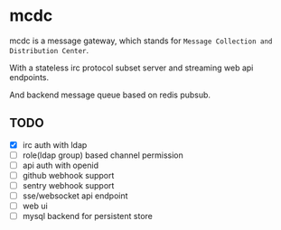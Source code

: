 # mcdc

mcdc is a message gateway, which stands for `Message Collection and Distribution Center`.

With a stateless irc protocol subset server and streaming web api endpoints.

And backend message queue based on redis pubsub.

## TODO

- [x] irc auth with ldap
- [ ] role(ldap group) based channel permission
- [ ] api auth with openid
- [ ] github webhook support
- [ ] sentry webhook support
- [ ] sse/websocket api endpoint
- [ ] web ui
- [ ] mysql backend for persistent store
